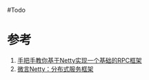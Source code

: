 #Todo 


# 参考
1. [手把手教你基于Netty实现一个基础的RPC框架](https://www.cnblogs.com/mic112/p/15565795.html#netty-rpc-protocol)
2. [微言Netty：分布式服务框架](https://www.cnblogs.com/scy251147/p/10983814.html)